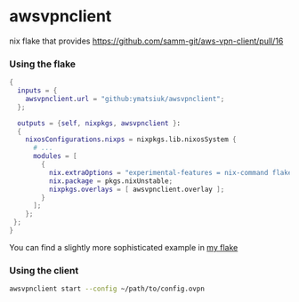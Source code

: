 # awsvpnclient

nix flake that provides https://github.com/samm-git/aws-vpn-client/pull/16

### Using the flake

```nix
{
  inputs = {
    awsvpnclient.url = "github:ymatsiuk/awsvpnclient";
  };

  outputs = {self, nixpkgs, awsvpnclient }:
  {
    nixosConfigurations.nixps = nixpkgs.lib.nixosSystem {
      # ...
      modules = [
        {
          nix.extraOptions = "experimental-features = nix-command flakes";
          nix.package = pkgs.nixUnstable;
          nixpkgs.overlays = [ awsvpnclient.overlay ];
        }
      ];
    };
 };
}
```

You can find a slightly more sophisticated example in [my flake](https://github.com/ymatsiuk/nixos-config/blob/8dca28ee74bfe18b7bc1c55feb1d5df2ade6008f/flake.nix#L64)

### Using the client

```bash
awsvpnclient start --config ~/path/to/config.ovpn
```
